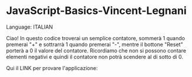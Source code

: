 # JavaScript-Basics-Vincent-Legnani
 
Language: ITALIAN

Ciao!
In questo codice troverai un semplice contatore, sommerà 1 quando premerai "+" e sottrarrà 1 quando premerai "-", mentre il bottone "Reset" porterà a 0 il valore del contatore. Ricordiamo che non si possono contare elementi negativi e quindi il contatore non potrà scendere al di sotto di 0. 

Qui il LINK per provare l'applicazione: 

